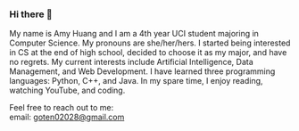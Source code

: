 ### Hi there 👋

My name is Amy Huang and I am a 4th year UCI student majoring in Computer Science. 
My pronouns are she/her/hers. 
I started being interested in CS at the end of high school, decided to choose it as my major, and have no regrets. 
My current interests include Artificial Intelligence, Data Management, and Web Development. 
I have learned three programming languages: Python, C++, and Java. 
In my spare time, I enjoy reading, watching YouTube, and coding.

Feel free to reach out to me:  
email: goten02028@gmail.com





<!--
**AmyLHuang/AmyLHuang** is a ✨ _special_ ✨ repository because its `README.md` (this file) appears on your GitHub profile.

Here are some ideas to get you started:

- 🔭 I’m currently working on ...
- 🌱 I’m currently learning ...
- 👯 I’m looking to collaborate on ...
- 🤔 I’m looking for help with ...
- 💬 Ask me about ...
- 📫 How to reach me: ...
- 😄 Pronouns: ...
- ⚡ Fun fact: ...
-->
